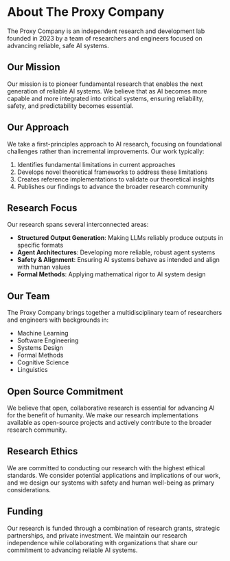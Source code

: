 # About The Proxy Company

The Proxy Company is an independent research and development lab founded in 2023 by a team of researchers and engineers focused on advancing reliable, safe AI systems.

## Our Mission

Our mission is to pioneer fundamental research that enables the next generation of reliable AI systems. We believe that as AI becomes more capable and more integrated into critical systems, ensuring reliability, safety, and predictability becomes essential.

## Our Approach

We take a first-principles approach to AI research, focusing on foundational challenges rather than incremental improvements. Our work typically:

1. Identifies fundamental limitations in current approaches
2. Develops novel theoretical frameworks to address these limitations
3. Creates reference implementations to validate our theoretical insights
4. Publishes our findings to advance the broader research community

## Research Focus

Our research spans several interconnected areas:

- **Structured Output Generation**: Making LLMs reliably produce outputs in specific formats
- **Agent Architectures**: Developing more reliable, robust agent systems
- **Safety & Alignment**: Ensuring AI systems behave as intended and align with human values
- **Formal Methods**: Applying mathematical rigor to AI system design

## Our Team

The Proxy Company brings together a multidisciplinary team of researchers and engineers with backgrounds in:

- Machine Learning
- Software Engineering
- Systems Design
- Formal Methods
- Cognitive Science
- Linguistics

## Open Source Commitment

We believe that open, collaborative research is essential for advancing AI for the benefit of humanity. We make our research implementations available as open-source projects and actively contribute to the broader research community.

## Research Ethics

We are committed to conducting our research with the highest ethical standards. We consider potential applications and implications of our work, and we design our systems with safety and human well-being as primary considerations.

## Funding

Our research is funded through a combination of research grants, strategic partnerships, and private investment. We maintain our research independence while collaborating with organizations that share our commitment to advancing reliable AI systems.